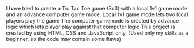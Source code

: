 I have tried to create a Tic Tac Toe game (3x3) with a local 1v1 game mode and an advance computer game mode.
Local 1v1 game mode lets two local players play the game
The computer gamemode is created by advance logic which lets player play against that computer logic
This project is created by using HTML, CSS and JavaScript only. 
(Used only my skills as a beginner, so the code may contain some flaws)
